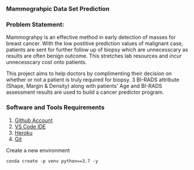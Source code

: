 ### Mammograhpic Data Set Prediction

### Problem Statement:
Mammograhpy is an effective method in early detection of masses for breast cancer. With the low postitive prediction values of malignant case, patients are sent for further follow up of biopsy which are unnecesscary as results are often benign outcome. This stretches lab resources and incur unnecesscary cost onto patients.

This project aims to help doctors by complimenting their decision on whether or not a patient is truly required for biopsy. 3 BI-RADS attribute (Shape, Margin & Density) along with patients' Age and BI-RADS assessment results are used to build a cancer predictor program.


### Software and Tools Requirements

1. [Github Account](https://github.com/)
2. [VS Code IDE](https://code.visualstudio.com/)
3. [Heroku](https://dashboard.heroku.com/)
4. [Git](https://git-scm.com/)

Create a new environment

```
conda create -p venv python==3.7 -y
```